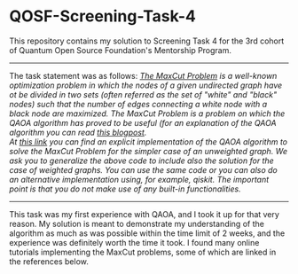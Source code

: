 # QOSF-Screening-Task-4
This repository contains my solution to Screening Task 4 for the 3rd cohort of Quantum Open Source Foundation's Mentorship Program.

---

The task statement was as follows:
_[The MaxCut Problem](https://en.wikipedia.org/wiki/Maximum_cut) is a well-known optimization problem in which the nodes of a given undirected graph have ot be divided in two sets (often referred as the set of "white" and "black" nodes) such that the number of edges connecting a white node with a black node are maximized. The MaxCut Problem is a problem on which the QAOA algorithm has proved to be useful (for an explanation of the QAOA algorithm you can read [this blogpost](https://www.mustythoughts.com/quantum-approximate-optimization-algorithm-explained).  
At [this link](https://lucaman99.github.io/new_blog/2020/mar16.html) you can find an explicit implementation of the QAOA algorithm to solve the MaxCut Problem for the simpler case of an unweighted graph. We ask you to generalize the above code to include also the solution for the case of weighted graphs. You can use the same code or you can also do an alternative implementation using, for example, qiskit. The important point is that you do not make use of any built-in functionalities._

---

This task was my first experience with QAOA, and I took it up for that very reason. My solution is meant to demonstrate my understanding of the algorithm as much as was possible within the time limit of 2 weeks, and the experience was definitely worth the time it took. I found many online tutorials implementing the MaxCut problems, some of which are linked in the references below.
